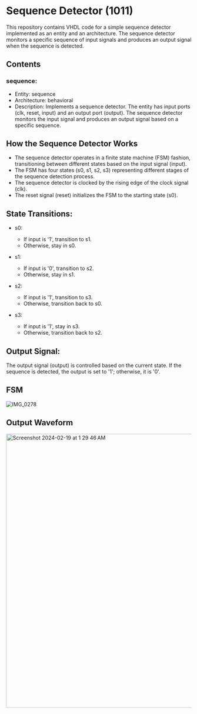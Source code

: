 # Sequence Detector (1011)
This repository contains VHDL code for a simple sequence detector implemented as an entity and an architecture. The sequence detector monitors a specific sequence of input signals and produces an output signal when the sequence is detected.

## Contents
### sequence:
- Entity: sequence
- Architecture: behavioral
- Description: Implements a sequence detector. The entity has input ports (clk, reset, input) and an output port (output). The sequence detector monitors the input signal and produces an output signal based on a specific sequence.


## How the Sequence Detector Works
- The sequence detector operates in a finite state machine (FSM) fashion, transitioning between different states based on the input signal (input).
- The FSM has four states (s0, s1, s2, s3) representing different stages of the sequence detection process.
- The sequence detector is clocked by the rising edge of the clock signal (clk).
- The reset signal (reset) initializes the FSM to the starting state (s0).


## State Transitions:
- s0:
  - If input is '1', transition to s1.
  - Otherwise, stay in s0.

- s1:
  - If input is '0', transition to s2.
  - Otherwise, stay in s1.

- s2:
  - If input is '1', transition to s3.
  - Otherwise, transition back to s0.

- s3:
  - If input is '1', stay in s3.
  - Otherwise, transition back to s2.


## Output Signal:
The output signal (output) is controlled based on the current state.
If the sequence is detected, the output is set to '1'; otherwise, it is '0'.






## FSM
![IMG_0278](https://github.com/ShishirRijal/vhdl/assets/63596895/e74e5303-f866-469f-8848-d85e45da36a4)



## Output Waveform
<img width="745" alt="Screenshot 2024-02-19 at 1 29 46 AM" src="https://github.com/ShishirRijal/vhdl/assets/63596895/ab71bc41-535e-4a3e-abbc-e9b1bdffe90d">


